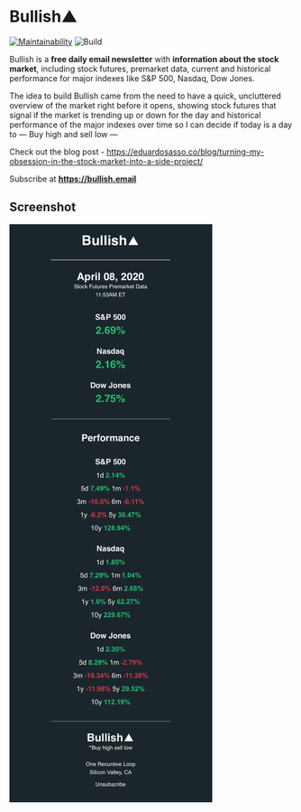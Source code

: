 # Bullish▲
[![Maintainability](https://api.codeclimate.com/v1/badges/74ac1ec726ae27d0e56e/maintainability)](https://codeclimate.com/github/eduardosasso/bullish/maintainability)
![Build](https://github.com/eduardosasso/bullish/workflows/Build/badge.svg)

Bullish is a **free daily email newsletter** with **information about the stock market**, including stock futures, premarket data, current and historical performance for major indexes like S&P 500, Nasdaq, Dow Jones.

The idea to build Bullish came from the need to have a quick, uncluttered overview of the market right before it opens, showing stock futures that signal if the market is trending up or down for the day and historical performance of the major indexes over time so I can decide if today is a day to  — Buy high and sell low —

Check out the blog post - https://eduardosasso.co/blog/turning-my-obsession-in-the-stock-market-into-a-side-project/

Subscribe at **https://bullish.email**

## Screenshot
![Email screenshot](/docs/screenshot.png)
